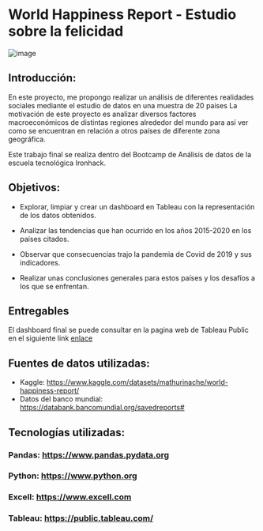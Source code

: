 # World Happiness Report - Estudio sobre la felicidad

![image](https://conocedores.com/wp-content/uploads/2022/03/finlandia-paises-felices-mas-menos-18032022in1.webp)


## Introducción:

En este proyecto, me propongo realizar un análisis de diferentes realidades sociales mediante el estudio de datos 
en una muestra de 20 paises
La motivación de este proyecto es analizar diversos factores macroeconómicos de distintas regiones alrededor del mundo para así ver como se encuentran en relación a otros países de diferente zona geográfica.

Este trabajo final se realiza dentro del Bootcamp de Análisis de datos de la escuela tecnológica Ironhack.

## Objetivos:

- Explorar, limpiar y crear un dashboard en Tableau con la representación de los datos obtenidos.

- Analizar las tendencias que han ocurrido en los años 2015-2020 en los países citados.

- Observar que consecuencias trajo la pandemia de Covid de 2019 y sus indicadores.
    
- Realizar unas conclusiones generales para estos países y los desafíos a los que se enfrentan.

## Entregables

El dashboard final se puede consultar en la pagina web de Tableau Public en el siguiente link [enlace](https://public.tableau.com/app/profile/sergio.messaoudi/viz/ProyectoHappinessReportTerminado/HappinessRep?publish=yes)


## Fuentes de datos utilizadas:

- Kaggle: https://www.kaggle.com/datasets/mathurinache/world-happiness-report/
- Datos del banco mundial: https://databank.bancomundial.org/savedreports# 

## Tecnologías utilizadas:

### Pandas: https://www.pandas.pydata.org
### Python: https://www.python.org
### Excell: https://www.excell.com
### Tableau: https://public.tableau.com/
